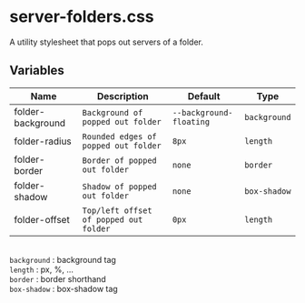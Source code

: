 # server-folders.css
A utility stylesheet that pops out servers of a folder.

## Variables
Name | Description | Default | Type
---- | ----------- | ------- | -
folder-background  | `Background of popped out folder` | `--background-floating` | `background`
folder-radius  | `Rounded edges of popped out folder` | `8px` | `length`
folder-border | `Border of popped out folder` | `none` | `border`
folder-shadow | `Shadow of popped out folder` | `none` | `box-shadow`
folder-offset | `Top/left offset of popped out folder` | `0px` | `length`


\
`background` : background tag\
`length` : px, %, ...\
`border` : border shorthand\
`box-shadow` : box-shadow tag
